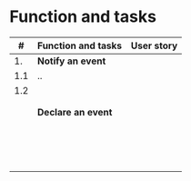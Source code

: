 # Function and tasks



| #   | Function and tasks   | User story |
| --- | -------------------- | ---------- |
| 1.  | **Notify an event**  |            |
| 1.1 | ..                   |            |
| 1.2 |                      |            |
|     |                      |            |
|     |                      |            |
|     | **Declare an event** |            |
|     |                      |            |
|     |                      |            |
|     |                      |            |
|     |                      |            |
|     |                      |            |
|     |                      |            |
|     |                      |            |
|     |                      |            |
|     |                      |            |
|     |                      |            |
|     |                      |            |
|     |                      |            |
|     |                      |            |
|     |                      |            |
|     |                      |            |
